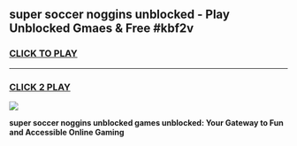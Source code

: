 
## super soccer noggins unblocked - Play Unblocked Gmaes & Free #kbf2v
<h3>
<a href="https://news.freeplayer.one?title=super_soccer_noggins_unblocked&ref=26F">CLICK TO PLAY</a></h3>
<hr>

<h3>
<a href="https://news.freeplayer.one?title=super_soccer_noggins_unblocked&ref=26F">CLICK 2 PLAY</a>
  
</h3>

<a href="https://news.freeplayer.one?title=super_soccer_noggins_unblocked&ref=26F/"><img src="https://clearcache.store/games.png"></a>


**super soccer noggins unblocked games unblocked: Your Gateway to Fun and Accessible Online Gaming**
